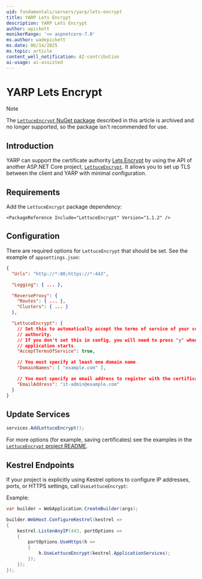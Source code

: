 ```yaml
---
uid: fundamentals/servers/yarp/lets-encrypt
title: YARP Lets Encrypt
description: YARP Lets Encrypt
author: wpickett
monikerRange: '<= aspnetcore-7.0'
ms.author: wadepickett
ms.date: 06/14/2025
ms.topic: article
content_well_notification: AI-contribution
ai-usage: ai-assisted
---
```

# YARP Lets Encrypt

> [!NOTE]
> The [`LettuceEncrypt` NuGet package](https://github.com/natemcmaster/LettuceEncrypt) described in this article is archived and no longer supported, so the package isn't recommended for use.

## Introduction

YARP can support the certificate authority [Lets Encrypt](https://letsencrypt.org/) by using the API of another ASP.NET Core project, [`LettuceEncrypt`](https://github.com/natemcmaster/LettuceEncrypt). It allows you to set up TLS between the client and YARP with minimal configuration.

## Requirements

Add the `LettuceEncrypt` package dependency:

```csproj
<PackageReference Include="LettuceEncrypt" Version="1.1.2" />
```

## Configuration

There are required options for `LettuceEncrypt` that should be set. See the example of `appsettings.json`:

```json
{
  "Urls": "http://*:80;https://*:443",

  "Logging": { ... },

  "ReverseProxy": {
    "Routes": { ... },
    "Clusters": { ... }
  },

  "LettuceEncrypt": {
    // Set this to automatically accept the terms of service of your certificate 
    // authority.
    // If you don't set this in config, you will need to press "y" whenever the 
    // application starts
    "AcceptTermsOfService": true,

    // You must specify at least one domain name
    "DomainNames": [ "example.com" ],

    // You must specify an email address to register with the certificate authority
    "EmailAddress": "it-admin@example.com"
  }
}
```

## Update Services

```csharp
services.AddLettuceEncrypt();
```

For more options (for example, saving certificates) see the examples in the [`LettuceEncrypt` project README](https://github.com/natemcmaster/LettuceEncrypt).

## Kestrel Endpoints

If your project is explicitly using Kestrel options to configure IP addresses, ports, or HTTPS settings, call `UseLettuceEncrypt`:

Example:

```csharp
var builder = WebApplication.CreateBuilder(args);

builder.WebHost.ConfigureKestrel(kestrel =>
{
    kestrel.ListenAnyIP(443, portOptions =>
    {
        portOptions.UseHttps(h =>
        {
            h.UseLettuceEncrypt(kestrel.ApplicationServices);
        });
    });
});
```
